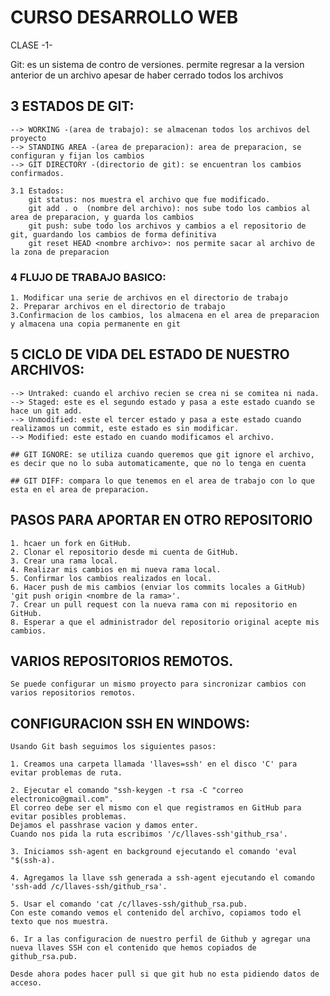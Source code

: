 # CURSO DESARROLLO WEB

CLASE -1-

Git: es un sistema de contro de versiones.
    permite regresar a la version anterior de un archivo apesar de haber cerrado todos los archivos

## 3 ESTADOS DE GIT:
    --> WORKING -(area de trabajo): se almacenan todos los archivos del proyecto
    --> STANDING AREA -(area de preparacion): area de preparacion, se configuran y fijan los cambios
    --> GIT DIRECTORY -(directorio de git): se encuentran los cambios confirmados.

    3.1 Estados:
        git status: nos muestra el archivo que fue modificado.
        git add . o  (nombre del archivo): nos sube todo los cambios al area de preparacion, y guarda los cambios
        git push: sube todo los archivos y cambios a el repositorio de git, guardando los cambios de forma definitiva
        git reset HEAD <nombre archivo>: nos permite sacar al archivo de la zona de preparacion


### 4 FLUJO DE TRABAJO BASICO: 
    1. Modificar una serie de archivos en el directorio de trabajo
    2. Preparar archivos en el directorio de trabajo
    3.Confirmacion de los cambios, los almacena en el area de preparacion y almacena una copia permanente en git


## 5 CICLO DE VIDA DEL ESTADO DE NUESTRO ARCHIVOS:
    --> Untraked: cuando el archivo recien se crea ni se comitea ni nada.
    --> Staged: este es el segundo estado y pasa a este estado cuando se hace un git add.
    --> Unmodified: este el tercer estado y pasa a este estado cuando realizamos un commit, este estado es sin modificar.
    --> Modified: este estado en cuando modificamos el archivo.

    ## GIT IGNORE: se utiliza cuando queremos que git ignore el archivo, es decir que no lo suba automaticamente, que no lo tenga en cuenta

    ## GIT DIFF: compara lo que tenemos en el area de trabajo con lo que esta en el area de preparacion. 

## PASOS PARA APORTAR EN OTRO REPOSITORIO
    1. hcaer un fork en GitHub.
    2. Clonar el repositorio desde mi cuenta de GitHub.
    3. Crear una rama local.
    4. Realizar mis cambios en mi nueva rama local.
    5. Confirmar los cambios realizados en local.
    6. Hacer push de mis cambios (enviar los commits locales a GitHub) 'git push origin <nombre de la rama>'.
    7. Crear un pull request con la nueva rama con mi repositorio en GitHub.
    8. Esperar a que el administrador del repositorio original acepte mis cambios. 


## VARIOS REPOSITORIOS REMOTOS.
    Se puede configurar un mismo proyecto para sincronizar cambios con varios repositorios remotos.


## CONFIGURACION SSH EN WINDOWS:
    Usando Git bash seguimos los siguientes pasos:

    1. Creamos una carpeta llamada 'llaves=ssh' en el disco 'C' para evitar problemas de ruta.

    2. Ejecutar el comando "ssh-keygen -t rsa -C "correo electronico@gmail.com".
    El correo debe ser el mismo con el que registramos en GitHub para evitar posibles problemas.
    Dejamos el passhrase vacion y damos enter.
    Cuando nos pida la ruta escribimos '/c/llaves-ssh'github_rsa'.

    3. Iniciamos ssh-agent en background ejecutando el comando 'eval "$(ssh-a).

    4. Agregamos la llave ssh generada a ssh-agent ejecutando el comando 'ssh-add /c/llaves-ssh/github_rsa'.

    5. Usar el comando 'cat /c/llaves-ssh/github_rsa.pub.
    Con este comando vemos el contenido del archivo, copiamos todo el texto que nos muestra.

    6. Ir a las configuracion de nuestro perfil de Github y agregar una nueva llaves SSH con el contenido que hemos copiados de github_rsa.pub.
    
    Desde ahora podes hacer pull si que git hub no esta pidiendo datos de acceso.

    
    
    